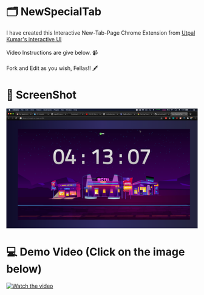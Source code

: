 # 🗂 NewSpecialTab
I have created this Interactive New-Tab-Page Chrome Extension from [ Utpal Kumar's interactive UI ](https://github.com/utpal8/Interactive-UI) </br></br>
Video Instructions are give below. 📹</br></br> Fork and Edit as you wish, Fellas!! 🖋 </br>

# 👀 ScreenShot
![Screenshot](/img/screenshot.png)


# 💻 Demo Video (Click on the image below)
[![Watch the video](https://img.youtube.com/vi/uZhKLMP5kak/hqdefault.jpg)](https://youtu.be/uZhKLMP5kak)


